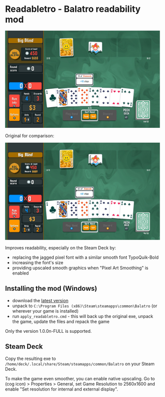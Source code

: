 # Readabletro - Balatro readability mod

![Readabletro](readabletro.jpg)

Original for comparison:

![Original](original.jpg)

Improves readability, especially on the Steam Deck by:
* replacing the jagged pixel font with a similar smooth font TypoQuik-Bold
* increasing the font's size
* providing upscaled smooth graphics when "Pixel Art Smoothing" is enabled

## Installing the mod (Windows)

* download the [latest version](https://github.com/bladeSk/readabletro/releases/latest)
* unpack to `C:\Program Files (x86)\Steam\steamapps\common\Balatro` (or wherever your game is installed)
* run `apply_readabletro.cmd` - this will back up the original exe, unpack the game, update the files and repack the game

Only the version 1.0.0n-FULL is supported.

## Steam Deck

Copy the resulting exe to `/home/deck/.local/share/Steam/steamapps/common/Balatro` on your Steam Deck.

To make the game even smoother, you can enable native upscaling. Go to (cog icon) > Properties > General, set Game Resolution to 2560x1600 and enable "Set resolution for internal and external display".